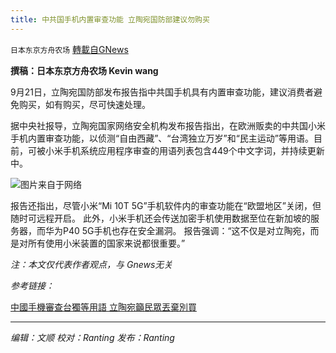 ```yaml
---
title: 中共国手机内置审查功能 立陶宛国防部建议勿购买
---
```

`日本东京方舟农场` [轉載自GNews](https://gnews.org/zh-hans/1549633/)

**撰稿：日本东京方舟农场 Kevin wang**

9月21日，立陶宛国防部发布报告指中共国手机具有内置审查功能，建议消费者避免购买，如有购买，尽可快速处理。

据中央社报导，立陶宛国家网络安全机构发布报告指出，在欧洲贩卖的中共国小米手机内置审查功能，以侦测“自由西藏”、“台湾独立万岁”和“民主运动”等用语。目前，可被小米手机系统应用程序审查的用语列表包含449个中文字词，并持续更新中。

![](https://assets.gnews.org/wp-content/uploads/2021/09/1200x802_456428775032.jpg)图片来自于网络

报告还指出，尽管小米“Mi 10T 5G”手机软件内的审查功能在“欧盟地区”关闭，但随时可远程开启。
此外，小米手机还会传送加密手机使用数据至位在新加坡的服务器，而华为P40 5G手机也存在安全漏洞。
报告强调：“这不仅是对立陶宛，而是对所有使用小米装置的国家来说都很重要。”

*注：本文仅代表作者观点，与 Gnews无关*

*参考链接：*

[中國手機審查台獨等用語 立陶宛籲民眾丟棄別買](https://www.cna.com.tw/news/firstnews/202109220345.aspx)

* * *

*编辑：文顺 校对：Ranting 发布：Ranting*
